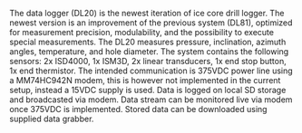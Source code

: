 The data logger (DL20) is the newest iteration of ice core drill logger. The newest version is an improvement of the previous system (DL81), optimized for measurement precision, modulability, and the possibility to execute special measurements. The DL20 measures pressure, inclination, azimuth angles, temperature, and hole diameter. The system contains the following sensors: 2x ISD4000, 1x ISM3D, 2x linear transducers, 1x end stop button, 1x end thermistor. The intended communication is 375VDC power line using a MM74HC942N modem, this is however not implemented in the current setup, instead a 15VDC supply is used. Data is logged on local SD storage and broadcasted via modem. Data stream can be monitored live via modem once 375VDC is implemented. Stored data can be downloaded using supplied data grabber.

